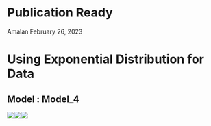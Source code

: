Publication Ready
================
Amalan
February 26, 2023

# Using Exponential Distribution for Data

## Model : Model_4

![](C:\Work\PhD\SIMULA~1\RS_VS_~1\LOGIST~1\TWO_VA~1\EXPONE~1\PUBLIC~1\Model_4\R1_PUB~1/figure-gfm/Identical%20r0%20Plots-1.png)<!-- -->![](C:\Work\PhD\SIMULA~1\RS_VS_~1\LOGIST~1\TWO_VA~1\EXPONE~1\PUBLIC~1\Model_4\R1_PUB~1/figure-gfm/Identical%20r0%20Plots-2.png)<!-- -->![](C:\Work\PhD\SIMULA~1\RS_VS_~1\LOGIST~1\TWO_VA~1\EXPONE~1\PUBLIC~1\Model_4\R1_PUB~1/figure-gfm/Identical%20r0%20Plots-3.png)<!-- -->
